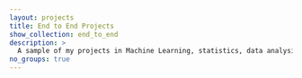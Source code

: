 ```yaml
---
layout: projects
title: End to End Projects
show_collection: end_to_end
description: >
  A sample of my projects in Machine Learning, statistics, data analysis and visuzlaization, and MLOps.
no_groups: true
---
```

